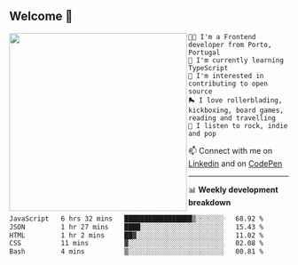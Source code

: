 ## Welcome 👋

<img align="left" src="https://github.com/saraiovieira/saraiovieira/assets/74243584/32f0e061-fcbb-45fe-8361-571943f17664" width="320"/>

```
👩‍💻 I'm a Frontend developer from Porto, Portugal
🌱 I'm currently learning TypeScript
🚩 I'm interested in contributing to open source
🛼 I love rollerblading, kickboxing, board games, reading and travelling
🎵 I listen to rock, indie and pop
```
📫 Connect with me on [Linkedin](https://www.linkedin.com/in/sara-vieira-frontend-developer/) and on [CodePen](https://codepen.io/saraiovieira)

-------

📊 **Weekly development breakdown**

<!--START_SECTION:waka-->

```txt
JavaScript   6 hrs 32 mins   █████████████████▒░░░░░░░   68.92 %
JSON         1 hr 27 mins    ████░░░░░░░░░░░░░░░░░░░░░   15.43 %
HTML         1 hr 2 mins     ██▓░░░░░░░░░░░░░░░░░░░░░░   11.02 %
CSS          11 mins         ▓░░░░░░░░░░░░░░░░░░░░░░░░   02.08 %
Bash         4 mins          ▒░░░░░░░░░░░░░░░░░░░░░░░░   00.81 %
```

<!--END_SECTION:waka-->
